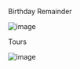 Birthday Remainder

![image](https://user-images.githubusercontent.com/46339443/182319612-18149d02-14e7-4d5a-a4dc-c64df405044f.png)


Tours 

![image](https://user-images.githubusercontent.com/46339443/182361329-3d0b3d49-0b44-4400-a7bb-b32774793d89.png)
